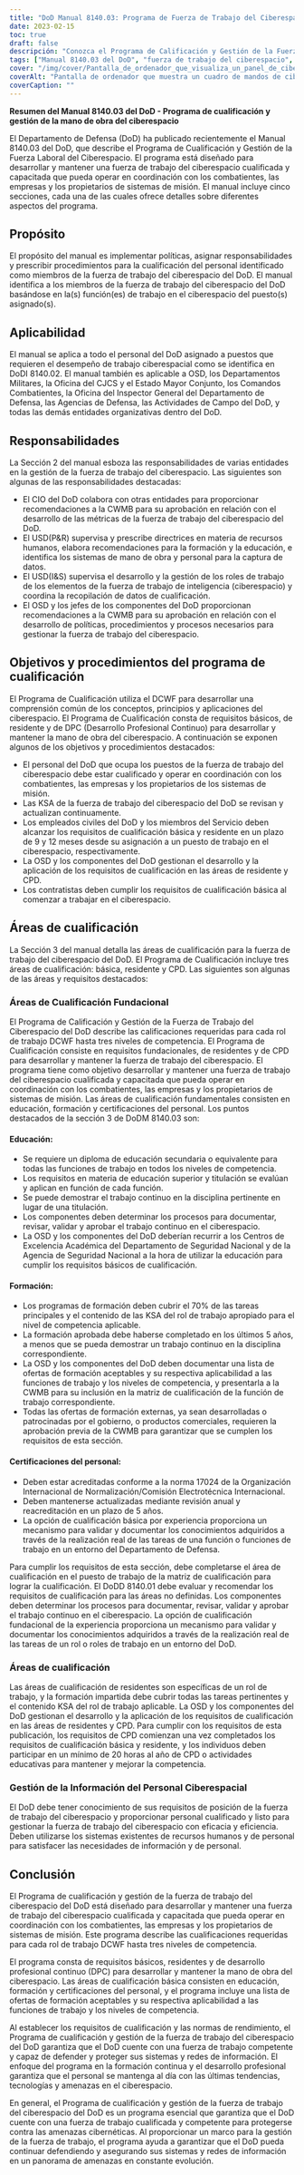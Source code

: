 ```yaml
---
title: "DoD Manual 8140.03: Programa de Fuerza de Trabajo del Ciberespacio - Resumido"
date: 2023-02-15
toc: true
draft: false
descripción: "Conozca el Programa de Calificación y Gestión de la Fuerza Laboral del Ciberespacio del DoD descrito en el Manual 8140.03".
tags: ["Manual 8140.03 del DoD", "fuerza de trabajo del ciberespacio", "programa de cualificación", "personal del DoD", "ciberseguridad"]
cover: "/img/cover/Pantalla_de_ordenador_que_visualiza_un_panel_de_ciberseguridad.png"
coverAlt: "Pantalla de ordenador que muestra un cuadro de mandos de ciberseguridad con gráficos y tablas que reflejan el estado de la seguridad de una red"
coverCaption: ""
---
```


**Resumen del Manual 8140.03 del DoD - Programa de cualificación y gestión de la mano de obra del ciberespacio**

El Departamento de Defensa (DoD) ha publicado recientemente el Manual 8140.03 del DoD, que describe el Programa de Cualificación y Gestión de la Fuerza Laboral del Ciberespacio. El programa está diseñado para desarrollar y mantener una fuerza de trabajo del ciberespacio cualificada y capacitada que pueda operar en coordinación con los combatientes, las empresas y los propietarios de sistemas de misión. El manual incluye cinco secciones, cada una de las cuales ofrece detalles sobre diferentes aspectos del programa.

## Propósito

El propósito del manual es implementar políticas, asignar responsabilidades y prescribir procedimientos para la cualificación del personal identificado como miembros de la fuerza de trabajo del ciberespacio del DoD. El manual identifica a los miembros de la fuerza de trabajo del ciberespacio del DoD basándose en la(s) función(es) de trabajo en el ciberespacio del puesto(s) asignado(s).

## Aplicabilidad

El manual se aplica a todo el personal del DoD asignado a puestos que requieren el desempeño de trabajo ciberespacial como se identifica en DoDI 8140.02. El manual también es aplicable a OSD, los Departamentos Militares, la Oficina del CJCS y el Estado Mayor Conjunto, los Comandos Combatientes, la Oficina del Inspector General del Departamento de Defensa, las Agencias de Defensa, las Actividades de Campo del DoD, y todas las demás entidades organizativas dentro del DoD.

## Responsabilidades

La Sección 2 del manual esboza las responsabilidades de varias entidades en la gestión de la fuerza de trabajo del ciberespacio. Las siguientes son algunas de las responsabilidades destacadas:

- El CIO del DoD colabora con otras entidades para proporcionar recomendaciones a la CWMB para su aprobación en relación con el desarrollo de las métricas de la fuerza de trabajo del ciberespacio del DoD.
- El USD(P&R) supervisa y prescribe directrices en materia de recursos humanos, elabora recomendaciones para la formación y la educación, e identifica los sistemas de mano de obra y personal para la captura de datos.
- El USD(I&S) supervisa el desarrollo y la gestión de los roles de trabajo de los elementos de la fuerza de trabajo de inteligencia (ciberespacio) y coordina la recopilación de datos de cualificación.
- El OSD y los jefes de los componentes del DoD proporcionan recomendaciones a la CWMB para su aprobación en relación con el desarrollo de políticas, procedimientos y procesos necesarios para gestionar la fuerza de trabajo del ciberespacio.

## Objetivos y procedimientos del programa de cualificación

El Programa de Cualificación utiliza el DCWF para desarrollar una comprensión común de los conceptos, principios y aplicaciones del ciberespacio. El Programa de Cualificación consta de requisitos básicos, de residente y de DPC (Desarrollo Profesional Continuo) para desarrollar y mantener la mano de obra del ciberespacio. A continuación se exponen algunos de los objetivos y procedimientos destacados:

- El personal del DoD que ocupa los puestos de la fuerza de trabajo del ciberespacio debe estar cualificado y operar en coordinación con los combatientes, las empresas y los propietarios de los sistemas de misión.
- Las KSA de la fuerza de trabajo del ciberespacio del DoD se revisan y actualizan continuamente.
- Los empleados civiles del DoD y los miembros del Servicio deben alcanzar los requisitos de cualificación básica y residente en un plazo de 9 y 12 meses desde su asignación a un puesto de trabajo en el ciberespacio, respectivamente.
- La OSD y los componentes del DoD gestionan el desarrollo y la aplicación de los requisitos de cualificación en las áreas de residente y CPD.
- Los contratistas deben cumplir los requisitos de cualificación básica al comenzar a trabajar en el ciberespacio.

## Áreas de cualificación

La Sección 3 del manual detalla las áreas de cualificación para la fuerza de trabajo del ciberespacio del DoD. El Programa de Cualificación incluye tres áreas de cualificación: básica, residente y CPD. Las siguientes son algunas de las áreas y requisitos destacados:

### Áreas de Cualificación Fundacional

El Programa de Calificación y Gestión de la Fuerza de Trabajo del Ciberespacio del DoD describe las calificaciones requeridas para cada rol de trabajo DCWF hasta tres niveles de competencia. El Programa de Cualificación consiste en requisitos fundacionales, de residentes y de CPD para desarrollar y mantener la fuerza de trabajo del ciberespacio. El programa tiene como objetivo desarrollar y mantener una fuerza de trabajo del ciberespacio cualificada y capacitada que pueda operar en coordinación con los combatientes, las empresas y los propietarios de sistemas de misión. Las áreas de cualificación fundamentales consisten en educación, formación y certificaciones del personal. Los puntos destacados de la sección 3 de DoDM 8140.03 son:

#### Educación:

- Se requiere un diploma de educación secundaria o equivalente para todas las funciones de trabajo en todos los niveles de competencia.
- Los requisitos en materia de educación superior y titulación se evalúan y aplican en función de cada función.
- Se puede demostrar el trabajo continuo en la disciplina pertinente en lugar de una titulación.
- Los componentes deben determinar los procesos para documentar, revisar, validar y aprobar el trabajo continuo en el ciberespacio.
- La OSD y los componentes del DoD deberían recurrir a los Centros de Excelencia Académica del Departamento de Seguridad Nacional y de la Agencia de Seguridad Nacional a la hora de utilizar la educación para cumplir los requisitos básicos de cualificación.

#### Formación:

- Los programas de formación deben cubrir el 70% de las tareas principales y el contenido de las KSA del rol de trabajo apropiado para el nivel de competencia aplicable.
- La formación aprobada debe haberse completado en los últimos 5 años, a menos que se pueda demostrar un trabajo continuo en la disciplina correspondiente.
- La OSD y los componentes del DoD deben documentar una lista de ofertas de formación aceptables y su respectiva aplicabilidad a las funciones de trabajo y los niveles de competencia, y presentarla a la CWMB para su inclusión en la matriz de cualificación de la función de trabajo correspondiente.
- Todas las ofertas de formación externas, ya sean desarrolladas o patrocinadas por el gobierno, o productos comerciales, requieren la aprobación previa de la CWMB para garantizar que se cumplen los requisitos de esta sección.

#### Certificaciones del personal:

- Deben estar acreditadas conforme a la norma 17024 de la Organización Internacional de Normalización/Comisión Electrotécnica Internacional.
- Deben mantenerse actualizadas mediante revisión anual y reacreditación en un plazo de 5 años.
- La opción de cualificación básica por experiencia proporciona un mecanismo para validar y documentar los conocimientos adquiridos a través de la realización real de las tareas de una función o funciones de trabajo en un entorno del Departamento de Defensa.

Para cumplir los requisitos de esta sección, debe completarse el área de cualificación en el puesto de trabajo de la matriz de cualificación para lograr la cualificación. El DoDD 8140.01 debe evaluar y recomendar los requisitos de cualificación para las áreas no definidas. Los componentes deben determinar los procesos para documentar, revisar, validar y aprobar el trabajo continuo en el ciberespacio. La opción de cualificación fundacional de la experiencia proporciona un mecanismo para validar y documentar los conocimientos adquiridos a través de la realización real de las tareas de un rol o roles de trabajo en un entorno del DoD.

### Áreas de cualificación

Las áreas de cualificación de residentes son específicas de un rol de trabajo, y la formación impartida debe cubrir todas las tareas pertinentes y el contenido KSA del rol de trabajo aplicable. La OSD y los componentes del DoD gestionan el desarrollo y la aplicación de los requisitos de cualificación en las áreas de residentes y CPD. Para cumplir con los requisitos de esta publicación, los requisitos de CPD comienzan una vez completados los requisitos de cualificación básica y residente, y los individuos deben participar en un mínimo de 20 horas al año de CPD o actividades educativas para mantener y mejorar la competencia.

### Gestión de la Información del Personal Ciberespacial

El DoD debe tener conocimiento de sus requisitos de posición de la fuerza de trabajo del ciberespacio y proporcionar personal cualificado y listo para gestionar la fuerza de trabajo del ciberespacio con eficacia y eficiencia. Deben utilizarse los sistemas existentes de recursos humanos y de personal para satisfacer las necesidades de información y de personal.

## Conclusión

El Programa de cualificación y gestión de la fuerza de trabajo del ciberespacio del DoD está diseñado para desarrollar y mantener una fuerza de trabajo del ciberespacio cualificada y capacitada que pueda operar en coordinación con los combatientes, las empresas y los propietarios de sistemas de misión. Este programa describe las cualificaciones requeridas para cada rol de trabajo DCWF hasta tres niveles de competencia.

El programa consta de requisitos básicos, residentes y de desarrollo profesional continuo (DPC) para desarrollar y mantener la mano de obra del ciberespacio. Las áreas de cualificación básica consisten en educación, formación y certificaciones del personal, y el programa incluye una lista de ofertas de formación aceptables y su respectiva aplicabilidad a las funciones de trabajo y los niveles de competencia.

Al establecer los requisitos de cualificación y las normas de rendimiento, el Programa de cualificación y gestión de la fuerza de trabajo del ciberespacio del DoD garantiza que el DoD cuente con una fuerza de trabajo competente y capaz de defender y proteger sus sistemas y redes de información. El enfoque del programa en la formación continua y el desarrollo profesional garantiza que el personal se mantenga al día con las últimas tendencias, tecnologías y amenazas en el ciberespacio.

En general, el Programa de cualificación y gestión de la fuerza de trabajo del ciberespacio del DoD es un programa esencial que garantiza que el DoD cuente con una fuerza de trabajo cualificada y competente para protegerse contra las amenazas cibernéticas. Al proporcionar un marco para la gestión de la fuerza de trabajo, el programa ayuda a garantizar que el DoD pueda continuar defendiendo y asegurando sus sistemas y redes de información en un panorama de amenazas en constante evolución.
